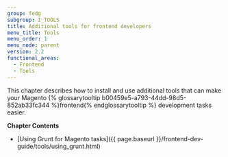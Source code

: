 ```yaml
---
group: fedg
subgroup: I_TOOLS
title: Additional tools for frontend developers
menu_title: Tools
menu_order: 1
menu_node: parent
version: 2.2
functional_areas:
  - Frontend
  - Tools
---
```



This chapter describes how to install and use additional tools that can make your Magento {% glossarytooltip b00459e5-a793-44dd-98d5-852ab33fc344 %}frontend{% endglossarytooltip %} development tasks easier.

**Chapter Contents**

- [Using Grunt for Magento tasks]({{ page.baseurl }}/frontend-dev-guide/tools/using_grunt.html)
